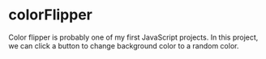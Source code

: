 # colorFlipper
Color flipper is probably one of my first JavaScript projects. In this project, we can click a button to change background color to a random color.
